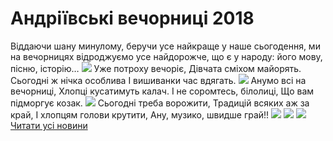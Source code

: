 # Андріївські вечорниці 2018
Віддаючи шану минулому, беручи усе найкраще у наше сьогодення, ми на вечорницях відроджуємо усе найдорожче, що є у народу: його мову, пісню, історію…
![](/images/андріївські-вечорниці-2018/v1.jpg)
Уже потроху вечоріє,
Дівчата сміхом майорять.
Сьогодні ж нічка особлива
І вишиванки час вдягать.
![](/images/андріївські-вечорниці-2018/v2.jpg)
Анумо всі на вечорниці,
Хлопці кусатимуть калач.
І не соромтесь, білолиці,
Що вам підморгує козак.
![](/images/андріївські-вечорниці-2018/v3.jpg)
Сьогодні треба ворожити,
Традицій всяких аж за край,
І хлопцям голови крутити,
Ану, музико, швидше грай!!
![](/images/андріївські-вечорниці-2018/v6.jpg)
![](/images/андріївські-вечорниці-2018/v4.jpg)
![](/images/андріївські-вечорниці-2018/v5.jpg)
[Читати усі новини](/news)

